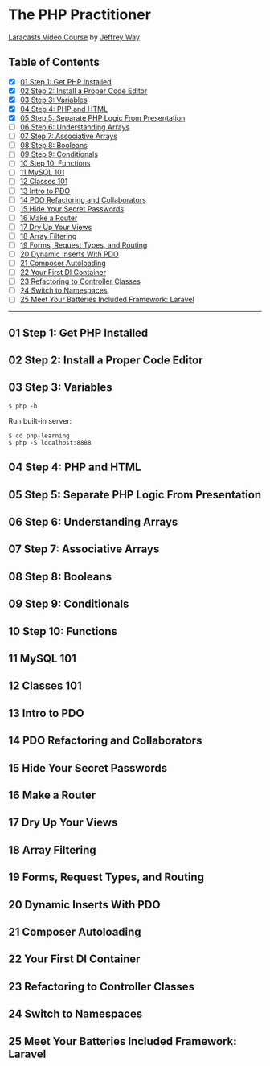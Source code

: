 # The PHP Practitioner

[Laracasts Video Course][1] by [Jeffrey Way][2]

[1]: https://laracasts.com/series/php-for-beginners
[2]: https://github.com/JeffreyWay

## Table of Contents

* [X] [01 Step 1: Get PHP Installed](#01-step-1-get-php-installed)
* [X] [02 Step 2: Install a Proper Code Editor](#02-step-2-install-a-proper-code-editor)
* [X] [03 Step 3: Variables](#03-step-3-variables)
* [X] [04 Step 4: PHP and HTML](#04-step-4-php-and-html)
* [X] [05 Step 5: Separate PHP Logic From Presentation](#05-step-5-separate-php-logic-from-presentation)
* [ ] [06 Step 6: Understanding Arrays](#06-step-6-understanding-arrays)
* [ ] [07 Step 7: Associative Arrays](#07-step-7-associative-arrays)
* [ ] [08 Step 8: Booleans](#08-step-8-booleans)
* [ ] [09 Step 9: Conditionals](#09-step-9-conditionals)
* [ ] [10 Step 10: Functions](#10-step-10-functions)
* [ ] [11 MySQL 101](#11-mysql-101)
* [ ] [12 Classes 101](#12-classes-101)
* [ ] [13 Intro to PDO](#13-intro-to-pdo)
* [ ] [14 PDO Refactoring and Collaborators](#14-pdo-refactoring-and-collaborators)
* [ ] [15 Hide Your Secret Passwords](#15-hide-your-secret-passwords)
* [ ] [16 Make a Router](#16-make-a-router)
* [ ] [17 Dry Up Your Views](#17-dry-up-your-views)
* [ ] [18 Array Filtering](#18-array-filtering)
* [ ] [19 Forms, Request Types, and Routing](#19-forms-request-types-and-routing)
* [ ] [20 Dynamic Inserts With PDO](#20-dynamic-inserts-with-pdo)
* [ ] [21 Composer Autoloading](#21-composer-autoloading)
* [ ] [22 Your First DI Container](#22-your-first-di-container)
* [ ] [23 Refactoring to Controller Classes](#23-refactoring-to-controller-classes)
* [ ] [24 Switch to Namespaces](#24-switch-to-namespaces)
* [ ] [25 Meet Your Batteries Included Framework: Laravel](#25-meet-your-batteries-included-framework-laravel)

-----

## 01 Step 1: Get PHP Installed

## 02 Step 2: Install a Proper Code Editor

## 03 Step 3: Variables

```
$ php -h
```

Run built-in server:

```
$ cd php-learning
$ php -S localhost:8888
```

## 04 Step 4: PHP and HTML

## 05 Step 5: Separate PHP Logic From Presentation

## 06 Step 6: Understanding Arrays

## 07 Step 7: Associative Arrays

## 08 Step 8: Booleans

## 09 Step 9: Conditionals

## 10 Step 10: Functions

## 11 MySQL 101

## 12 Classes 101

## 13 Intro to PDO

## 14 PDO Refactoring and Collaborators

## 15 Hide Your Secret Passwords

## 16 Make a Router

## 17 Dry Up Your Views

## 18 Array Filtering

## 19 Forms, Request Types, and Routing

## 20 Dynamic Inserts With PDO

## 21 Composer Autoloading

## 22 Your First DI Container

## 23 Refactoring to Controller Classes

## 24 Switch to Namespaces

## 25 Meet Your Batteries Included Framework: Laravel
